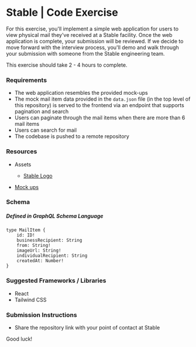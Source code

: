 # Stable | Code Exercise

For this exercise, you'll implement a simple web application for users to view physical mail they've received at a Stable facility. Once the web application is complete, your submission will be reviewed. If we decide to move forward with the interview process, you'll demo and walk through your submission with someone from the Stable engineering team.

This exercise should take 2 - 4 hours to complete. 

### Requirements
* The web application resembles the provided mock-ups
* The mock mail item data provided in the `data.json` file (in the top level of this repository) is served to the frontend via an endpoint that supports pagination and search
* Users can paginate through the mail items when there are more than 6 mail items
* Users can search for mail
* The codebase is pushed to a remote repository

### Resources
* Assets
	* [Stable Logo](https://s3-us-west-2.amazonaws.com/usestable.com-assets/logos/stable-logo.svg)


* [Mock ups](https://www.figma.com/file/gLBkzFfAl8DttHK0jvYTFK/Engineering-Exercise?node-id=0%3A1)

### Schema
##### Defined in GraphQL Schema Language
```
type MailItem {
	id: ID!
	businessRecipient: String
	from: String!
	imageUrl: String!
	individualRecipient: String
	createdAt: Number!
}
```

### Suggested Frameworks / Libraries
* React
* Tailwind CSS

### Submission Instructions
* Share the repository link with your point of contact at Stable

Good luck!

